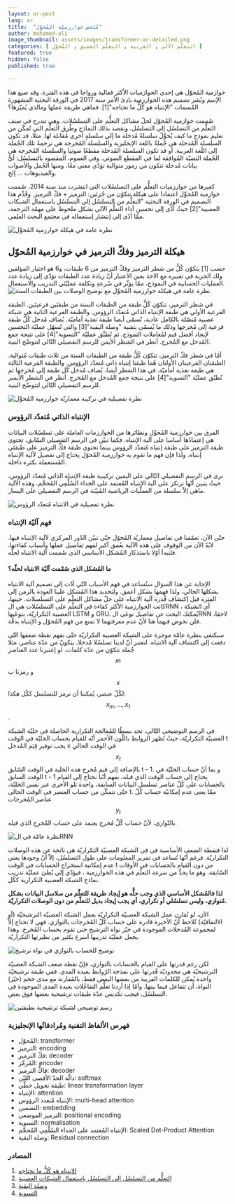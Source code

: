 ```yaml
---
layout: ar-post
lang: ar
title:  "مُلخص خوارزميّة المُحوِّل"
author: mohamed-ali
image_thumbnail: assets/images/tramsformer-ar-detailed.png
categories: [ التعلّم الآلي , العربية , التعلّم العميق , المُحوّل ]
featured: true
hidden: false
published: true

---
```


خوازمية المُحوّل هي إحدي الخوازميات الأكثر فعالية ورواجا في هذه الفترة. وقد صيغ هذا الإسم ونُشر تصميم هذه الخوارزمية بادِئ الأمر سنة 2017 في الورقة البحثية المشهورة المُسمات "الإنتباه هو كُلُّ ما تحتاجه"[1].
فماهي طريقة عملها ومالذي يُميّزها؟

صُممت خوازمية المُحوّل لحلّ مشاكل التعلُّم على التسلسُلات. وهي تندرج في صنف التعلُّم من التسلسُل إلى التسلسُل، ونقصد بذلك النماذج وطُرق التعلُّم التي تُمكّن من تعليم نموذج ما كيف يُحوِّلُ سلسلةً مُدخلة ما إلى سلسلةٍ أخرى مُقابلة لها.
مثلا، قد تكون السلسلة المُدخلة هي جُملةٌ باللغة الإنجليزية والسلسلة المُخرجة هي ترجمةُ تلك الجُملة إلى اللُغة العربية. أو قد تكون السلسلة المُدخلة مقطعًا صوتيا والسلسلة المُخرجة هي الجُملة النصيّة المُوافقة لما في المقطع الصوتي.
وفي العموم، المقصود بالتسلسُل: أيُّ بيانات مُدخلة تتكون من رموز متوالية تؤدّي معنى معًا، ومنها الجُمل والأصوات والفيديوهات ... إلخ. 

 كغيرها من خوارزميات التعلُّم على التسلسُلات التي انتشرت منذ سنة 2014، صُممت خوازمية المُحوِّل اعتمادا على هيكلة تتكوّن من جُزئين: الترميز + فكّ الترميز.
وقُدِّم هذا التصميم في الورقة البحثية "التعلُّم من التسلسُل إلى التسلسُل باستعمال الشبكات العصبية"[2] حيثُ أدَّى إلى تحسينِ أداء التعلُّم الآلي بشكل ملحوظ على مهمّة الترجمة، ممّا أدّى إلي إنتشار إستعماله في مجتمع البحث العلمي.

<img class="img-fluid" src="/assets/images/tramsformer-overview-ar.png" alt="نظرة عامة في هيكلة خوارزمية المُحوِّل">

## هيكلة الترميز وفكّ الترميز في خوارزمية المُحوّل 

حسب [1] يتكوّن كُلٌّ من شطر الترميز وفكّ الترميز من 6 طبقات، و6 هو اختيار المؤلفين ولك الحرية في تغييره مع الاخذ بعين الاعتبار أنّ زيادة عدد الطبقات تؤدّي إلى زيادة عدد العمليات الحسابية في النموذج،
ممّا يؤثّر في سُرعةِ وتكلفة عمليّتَي التدريب والاستعمال.
<img class="img-fluid" src="/assets/images/tramsformer-ar-details.png" alt="نظرة عامة في هيكلة خوارزمية المُحوِّل مع توضيح الوصلات بين الطبقات الستة">

في شطر الترميز، تتكوّن كُلُّ طبقة من الطبقات الستة من طبقتَين فرعيتَين. الطبقة الفرعية الأولي هي طبقة الإنتباه الذاتي مُتعدّد الرؤوس. والطبقة الفرعية الثانية هي شبكة عصبية مُتصّلة بالكامل عادية، تُسمّى أيضا طبقة تغذية أماميّة.
يُضاف مُدخل كُلّ طبقة فرعية إلى مُخرجها وذلك ما يُسمّى بتقنية "وصلة البقية"[3] والتي تُسهّل عمليّة التحسين لإيجاد أفضل قيم لمُعاملات النموذج.
ثم تُطبَّق عمليّة "التسوية"[4] على نتيجة جمع المُدخل مع المُخرج. أنظر في الشطر الأيمن للرسم التفصيلي التّالي لتتوضّح البنية.

أمّا في شطر فكّ الترميز، تتكوّن كُلُّ طبقة من الطبقات الستة من ثلاث طبقات مُتوالية. الطبقتان الفرعيتان الأولتان هُما طبقتا إنتباه ذاتي مُتعدّد الرؤوس. والطبقة الفرعية الثالثة هي طبقة تغذية أماميّة.
في هذا الشطر أيضا، يُضاف مُدخل كُل طبقة إلى مُخرجها ثم تُطبّق عمليّة "التسوية"[4] على نتيجة جمع المُدخل مع المُخرج. أنظر في الشطر الأيسر للرسم التفصيلي التّالي لتتوضّح البنية.

<img class="img-fluid" src="/assets/images/tramsformer-detailed-ar.png" alt="نظرة تفصيلية في تركيبة معماريّة خوارزمية المُحوِّل">

### الإنتباه الذاتي مُتعدّد الرؤوس

الفرق بين خوارزمية المُحوِّل ونظائرها من الخوارزمات العاملة على تسلسُلات البيانات هي إعتمادُها أساسا على آلية الإنتباه.
فكما تبيّن في الرسم التفصيلي السّابق، تحتوي طبقة الترميز على طبقة إنتباه مُتعدّد الرؤوس بينما تحتوي طبقة فكِّ الترميز على طبقتَي إنتباه.
ولذا فإن فهم ما تقوم به خوارزمية المُحوّل يحتاج إلى تفصيل لألية الإنتباه المُستعملة بكثرة داخله.

نرى في الرسم التفصيلي التّالي على اليمين تركيبية طبقة الإنتباه الذاتي مُتعدّد الرؤوس، حيثُ يتبين أنّها ترتكز على آلية الإنتباه المُعتمد على الجداء السُلَّمِي المُحجَّم. وهذه الآلية ماهي إلاّ سلسلة من العملّيات الرياضية المُبيّنة في الرسم التفصيلي على اليسار.    

<img class="img-fluid" src="/assets/images/attention-mechanism-details.png" alt="نظرة تفصيلية في الانتباه مُتعدّد الرؤوس">

### فهم آليّة الإنتباه

حتّى الآن، تعمّقنا في تفاصيل مِعماريّة المُحوّل حتّى تبيّن الدّور المركزي لآلية الإنتباه فيها. لابُدّ الآن من الوقوف على هذه الآلية بعُمق أكبر لفهم تفاصيل عملها وأسباب كفاءتها. فلنبدأ أوّلا باستذكار المُشكل الأساسي الذي صُممت آلية الانتباه لحلّه. 

#### ما المُشكل الذي صُمّمت آليّة الانتباه لحلّه؟

الإجابة عن هذا السؤال ستُساعد في فهم الأسباب التّي أدّت إلى تصميم آلية الانتباه بشكلها الحالي، ولذا فهمها بشكل أعمق. ولتحديد هذا المُشكل علينا العودة بالزمن إلى الفترة قبل إكتشاف قُدرة آلية الانتباه على حلّ مشاكل التعلّم على التسلسلات. حينها، كانت الخوارزمية الأكثر كفاءة في التعلّم على التسلسُلات هي الRNN ، أي الشبكة العصبية التكراريّة، بنوعَيها LSTM و GRU. يُمكنك البحث عن تفاصيل نوعَي الRNN لاحقا، فلن نخوض فيهما هنا لأنّ عدم معرفتهما لا تمنع من فهم المُحوّل و الإنتباه بدقّة.

سنكتفي بنظرة عامّة موجزة على الشبكة العصبية التكراريّة حتّى نفهم نقطة ضعفها التّي دفعت إلى اكتشاف آلية الانتباه. لنعتبر أنّ لدينا تسلسُلا مُدخلا، يتكونّ من عدّة عناصر، مثلا جُملة تتكوّن من عدّة كلمات. لو إعتبرنا عدد العناصر $$m$$ و رمزنا ب $$x$$ لكُلّ عنصر، يُمكننا أن نرمز للتسلسل ككُل هكذا: 
$$ x_m, ...,x_1 $$
.

في الرسم التوضيحي التّالي، تجد بسطًا للمُعالجة التكرارية الحاصلة في خليّة الشبكة العصبيّة التكراريّة، حيثُ تُظهر الروابط باللّون الأحمر أنّه للقيام بحساب الخليّة في الوقت t يجب توفير قِيَم المُدخل x في الوقت الحالي $$x_t $$ بالإضافة إلى قيم مُخرج هذه الخلية في الوقت السّابق t - 1. و بما أنّ حساب الخليّة في الوقت السابق t - 1 يحتاج إلى حساب الوقت الذي قبله، نفهم أنّنا نحتاج إلى القيام بالحسابات على كُلّ عناصر تسلسل البيانات السابقة، واحدة تلو الأخرى عبر نفس الخليّة، حتّى نتمكّن من حساب العنصر في الوقت الحالي t. ممّا يعني عدم إمكانيّة حساب كُلّ عناصر المُخرجات  $$y_t$$  بالتّوازي، لأنّ حساب كُلِّ مُخرج يعتمد على حساب المُخرج الذي قبله.  

<img class="img-fluid" src="/assets/images/RNN_overview.png" alt="نظرة عامّة في الRNN">

لذا فنقطة الضعف الأساسية في في الشبكة العصبيّة التكراريّة هي ناتجة عن هذه الوصلات التكراريّة. فرغم أنّها تُساعد في تمرير المعلومات على طول التسلسُل، إلاّ أنّ وجودها يعني عدم إمكانية استخراج الحسابات في الوقت t من دون القيام بالحسابات في الأوقات السّابقة. وهو ما يحدُّ من سرعة التعلّم في هذه الخوارزمية ، فيؤدّي إلى بُطئ عمليّة تدريب نماذج الشبكة العصبية التكرارية ككُل.

**لذا فالمُشكل الأساسي الذي وجب حلُّه هو إيجاد طريقة للتعلّم من سلاسل البيانات 
بشكل مُتوازي، وليس تسلسُلي أو تكراري، أي يجب إيجاد بديل للتعلّم من دون الوصلات التكراريّة.** 

الآن، لو نُقارن عمل الشبكة العصبيّة التكراريّة بعمل الشبكة العصبيّة الترشيحيّة (أو الالتفافيّة) نُلاحظ أنّ الأخيرة قادرة على حساب كُلّ المُخرجات بالتوازي. فهي لا تحتاج إلاّ لمجموعة المُدخلات الموجودة في حيّز نواة الترشيح حتى تقوم بحساب المُخرج. وهذا يجعل عمليّة تدريبها أسرع بكثير من نظيرتها التكراريّة. 

<img class="img-fluid" src="/assets/images/basic-conv-layer.png" alt="توضيح للحساب بالتوازي في نواة ترشيح">

لكن رغم قدرتها على القيام بالحسابات بالتوازي، فإنّ نقطة ضعف الشبكة العصبيّة الترشيحيّة هي محدوديّة قُدرتها على نمذجة الرّوابط بعيدة المدى. ففي طبقة ترشيحيّة واحدة يُمكن للكلمات القريبة من بعضها البعض فقط، بالمُقارنة مع مدى حجم (حيّز) النواة، أن تتفاعل فيما بينها. وأمّا إذا أردنا تعلُّم التفاعُلات بعيدة المدى الموجودة في التسلسُل، فيجب تكديس عدّة طبقات ترشيحية بعضها فوق بعض. 

<img class="img-fluid" src="/assets/images/2-layers-convolution.png" alt="رسم توضيحي لشبكة ترشيحية بطبقتين">


### فهرس الألفاظ التقنية ومُرادفاتُها الإنجليزية

- المُحوّل: transformer
- الترميز: encoding
- فكّ الترميز: decoder
- المُرمِّز: encoder
- فاكُّ الترميز: decoder
- دالّة الحدّ الأقصى الليّن: softmax
- طبقة تحويل خطّي: linear transformation layer
- الإنتباه: attention
- الإنتباه مُتعدد الرؤوس: multi-head attention
- التضمين: embedding
- الترميز الموضعي: positional encoding
- التسوية: normalisation
- الإنتباه المُعتمد على الجداء السُلَّمِي المُحجَّم: Scaled Dot-Product Attention
- وصلة البقية: Residual connection

### المصادر
	
1. [الإنتباه هو كُلُّ ما تحتاجه](https://arxiv.org/abs/1706.03762)
2. [التعلُّم من التسلسُل إلى التسلسُل باستعمال الشبكات العصبية](https://arxiv.org/abs/1409.3215)
3. [وصلة البقية](https://paperswithcode.com/method/residual-connection)
4. [التسوية](https://paperswithcode.com/method/batch-normalization) 
